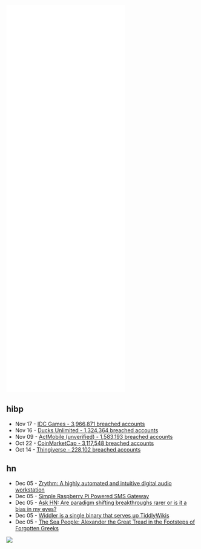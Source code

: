 ![Metrics](https://raw.githubusercontent.com/phixion/phixion/master/metrics.svg)

## hibp

<!--
for https://github.com/phixion/phixion/blob/main/.github/workflows/feeds.yml
-->
<!--START_SECTION:haveibeenpwnd-->
- Nov 17 - [IDC Games - 3,966,871 breached accounts](https://haveibeenpwned.com/PwnedWebsites#IDCGames)
- Nov 16 - [Ducks Unlimited - 1,324,364 breached accounts](https://haveibeenpwned.com/PwnedWebsites#DucksUnlimited)
- Nov 09 - [ActMobile (unverified) - 1,583,193 breached accounts](https://haveibeenpwned.com/PwnedWebsites#ActMobile)
- Oct 22 - [CoinMarketCap - 3,117,548 breached accounts](https://haveibeenpwned.com/PwnedWebsites#CoinMarketCap)
- Oct 14 - [Thingiverse - 228,102 breached accounts](https://haveibeenpwned.com/PwnedWebsites#Thingiverse)
<!--END_SECTION:haveibeenpwnd-->

## hn

<!--
for https://github.com/phixion/phixion/blob/main/.github/workflows/feeds.yml
-->
<!--START_SECTION:hn-->
- Dec 05 - [Zrythm: A highly automated and intuitive digital audio workstation](https://www.zrythm.org/en/index.html)
- Dec 05 - [Simple Raspberry Pi Powered SMS Gateway](https://blog.haschek.at/2021/raspberry-pi-sms-gateway.html)
- Dec 05 - [Ask HN: Are paradigm shifting breakthroughs rarer or is it a bias in my eyes?](https://news.ycombinator.com/item?id=29449706)
- Dec 05 - [Widdler is a single binary that serves up TiddlyWikis](https://github.com/qbit/widdler)
- Dec 05 - [The Sea People: Alexander the Great Tread in the Footsteps of Forgotten Greeks](https://nemets.substack.com/p/the-sea-people)
<!--END_SECTION:hn-->

<!--
for https://yhype.me
-->
![](https://hit.yhype.me/github/profile?user_id=13013670)
